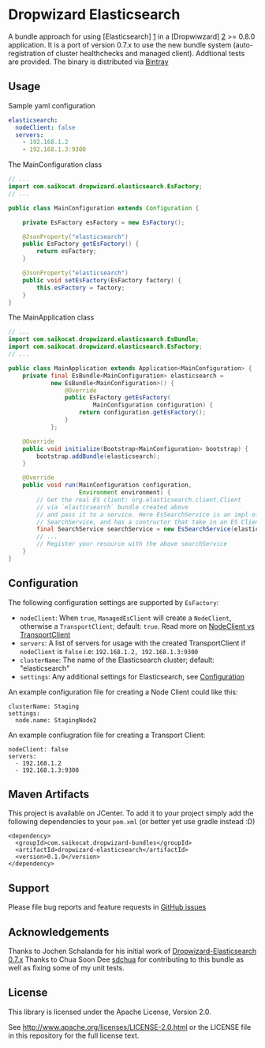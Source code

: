 Dropwizard Elasticsearch
========================

A bundle approach for using [Elasticsearch] [1] in a [Dropwiwzard] [2] >= 0.8.0 application. It is a port of version 0.7.x to use the new bundle system (auto-registration of cluster healthchecks and managed client). Addtional tests are provided. The binary is distributed via [Bintray](https://bintray.com/)

[1]: http://www.elastic.co
[2]: http://dropwizard.io/0.8.0/docs


Usage
-----

Sample yaml configuration

```yaml
elasticsearch:
  nodeClient: false
  servers:
    - 192.168.1.2
    - 192.168.1.3:9300
```

The MainConfiguration class

```java
// ...
import com.saikocat.dropwizard.elasticsearch.EsFactory;
// ...

public class MainConfiguration extends Configuration {

    private EsFactory esFactory = new EsFactory();

    @JsonProperty("elasticsearch")
    public EsFactory getEsFactory() {
        return esFactory;
    }

    @JsonProperty("elasticsearch")
    public void setEsFactory(EsFactory factory) {
        this.esFactory = factory;
    }
}
```

The MainApplication class

```java
// ...
import com.saikocat.dropwizard.elasticsearch.EsBundle;
import com.saikocat.dropwizard.elasticsearch.EsFactory;
// ...

public class MainApplication extends Application<MainConfiguration> {
    private final EsBundle<MainConfiguration> elasticsearch =
            new EsBundle<MainConfiguration>() {
                @Override
                public EsFactory getEsFactory(
                        MainConfiguration configuration) {
                    return configuration.getEsFactory();
                }
            };

    @Override
    public void initialize(Bootstrap<MainConfiguration> bootstrap) {
        bootstrap.addBundle(elasticsearch);
    }

    @Override
    public void run(MainConfiguration configuration,
                    Environment environment) {
        // Get the real ES client: org.elasticsearch.client.Client
        // via `elasticsearch` bundle created above
        // and pass it to a service. Here EsSearchService is an impl of
        // SearchService, and has a contructor that take in an ES Client
        final SearchService searchService = new EsSearchService(elasticsearch.getClient());
        // ...
        // Register your resource with the above searchService
    }
}
```


Configuration
-------------

The following configuration settings are supported by `EsFactory`:

* `nodeClient`: When `true`, `ManagedEsClient` will create a `NodeClient`, otherwise a `TransportClient`; default: `true`. Read more on [NodeClient vs TransportClient](http://www.elastic.co/guide/en/elasticsearch/guide/current/_transport_client_versus_node_client.html)
* `servers`: A list of servers for usage with the created TransportClient if `nodeClient` is `false` i.e: `192.168.1.2, 192.168.1.3:9300`
* `clusterName`: The name of the Elasticsearch cluster; default: "elasticsearch"
* `settings`: Any additional settings for Elasticsearch, see [Configuration](http://www.elastic.co/guide/en/elasticsearch/reference/master/setup-configuration.html)

An example configuration file for creating a Node Client could like this:

    clusterName: Staging
    settings:
      node.name: StagingNode2

An example confiugration file for creating a Transport Client:

    nodeClient: false
    servers:
      - 192.168.1.2
      - 192.168.1.3:9300


Maven Artifacts
---------------

This project is available on JCenter. To add it to your project simply add the following dependencies to your
`pom.xml` (or better yet use gradle instead :D)

    <dependency>
      <groupId>com.saikocat.dropwizard-bundles</groupId>
      <artifactId>dropwizard-elasticsearch</artifactId>
      <version>0.1.0</version>
    </dependency>


Support
-------

Please file bug reports and feature requests in [GitHub issues](https://github.com/saikocat/dropwizard-elasticsearch/issues)


Acknowledgements
----------------

Thanks to Jochen Schalanda for his initial work of [Dropwizard-Elasticsearch 0.7.x](https://github.com/dropwizard/dropwizard-elasticsearch)
Thanks to Chua Soon Dee [sdchua](https://github.com/chuasoondee) for contributing to this bundle as well as fixing some of my unit tests.

License
-------

This library is licensed under the Apache License, Version 2.0.

See http://www.apache.org/licenses/LICENSE-2.0.html or the LICENSE file in this repository for the full license text.
